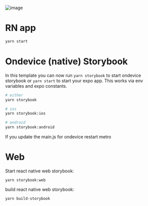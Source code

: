 ![image](https://user-images.githubusercontent.com/3481514/145904252-92e3dc1e-591f-410f-88a1-b4250f4ba6f2.png)

# RN app

```sh
yarn start
```

# Ondevice (native) Storybook

In this template you can now run `yarn storybook` to start ondevice storybook or `yarn start` to start your expo app.
This works via env variables and expo constants.

```sh
# either
yarn storybook

# ios
yarn storybook:ios

# android
yarn storybook:android
```

If you update the main.js for ondevice restart metro

# Web

Start react native web storybook:

```
yarn storybook:web
```

build react native web storybook:

```sh
yarn build-storybook
```
